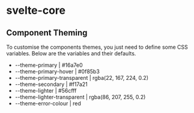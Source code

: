 # svelte-core

## Component Theming

To customise the components themes, you just need to define some CSS variables. Below are the variables and their defaults.

-   --theme-primary | #16a7e0
-   --theme-primary-hover | #0f85b3
-   --theme-primary-transparent | rgba(22, 167, 224, 0.2)
-   --theme-secondary | #f17a21
-   --theme-lighter | #56cfff
-   --theme-lighter-transparent | rgba(86, 207, 255, 0.2)
-   --theme-error-colour | red
